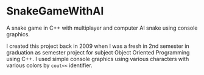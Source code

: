 # SnakeGameWithAI
A snake game in C++ with multiplayer and computer AI snake using console graphics.

I created this project back in 2009 when I was a fresh in 2nd semester in graduation as semester project for subject Object Oriented Programming using C++. I used simple console graphics using various characters with various colors by `cout<<` identifier.
